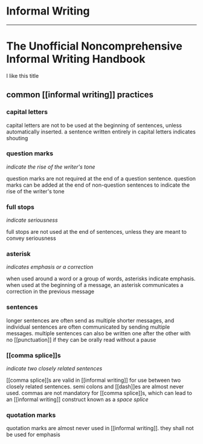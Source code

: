 # Informal Writing

---

# The Unofficial Noncomprehensive Informal Writing Handbook

I like this title

## common [[informal writing]] practices

### capital letters

capital letters are not to be used at the beginning of sentences, unless automatically inserted. a sentence written entirely in capital letters indicates shouting

### question marks

_indicate the rise of the writer's tone_

question marks are not required at the end of a question sentence. question marks can be added at the end of non-question sentences to indicate the rise of the writer's tone

### full stops

_indicate seriousness_

full stops are not used at the end of sentences, unless they are meant to convey seriousness

### asterisk

_indicates emphasis or a correction_

when used around a word or a group of words, asterisks indicate emphasis. when used at the beginning of a message, an asterisk communicates a correction in the previous message

### sentences

longer sentences are often send as multiple shorter messages, and individual sentences are often communicated by sending multiple messages. multiple sentences can also be written one after the other with no [[punctuation]] if they can be orally read without a pause

### [[comma splice]]s

_indicate two closely related sentences_

[[comma splice]]s are valid in [[informal writing]] for use between two closely related sentences. semi colons and [[dash]]es are almost never used. commas are not mandatory for [[comma splice]]s, which can lead to an [[informal writing]] construct known as a _space splice_

### quotation marks

quotation marks are almost never used in [[informal writing]]. they shall not be used for emphasis
